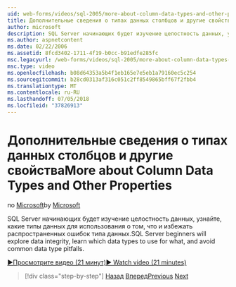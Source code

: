 ```yaml
---
uid: web-forms/videos/sql-2005/more-about-column-data-types-and-other-properties
title: Дополнительные сведения о типах данных столбцов и другие свойства | Документация Майкрософт
author: microsoft
description: SQL Server начинающих будет изучение целостность данных, узнайте, какие типы данных для использования о том, что и избежать распространенных ошибок типа данных.
ms.author: aspnetcontent
ms.date: 02/22/2006
ms.assetid: 8fcd3402-1711-4f19-b0cc-b91edfe285fc
msc.legacyurl: /web-forms/videos/sql-2005/more-about-column-data-types-and-other-properties
msc.type: video
ms.openlocfilehash: b08d64353a5b4f1eb165e7e5eb1a79160ec5c254
ms.sourcegitcommit: b28cd0313af316c051c2ff8549865bff67f2fbb4
ms.translationtype: MT
ms.contentlocale: ru-RU
ms.lasthandoff: 07/05/2018
ms.locfileid: "37826913"
---
```

<a name="more-about-column-data-types-and-other-properties"></a><span data-ttu-id="19bec-103">Дополнительные сведения о типах данных столбцов и другие свойства</span><span class="sxs-lookup"><span data-stu-id="19bec-103">More about Column Data Types and Other Properties</span></span>
====================
<span data-ttu-id="19bec-104">по [Microsoft](https://github.com/microsoft)</span><span class="sxs-lookup"><span data-stu-id="19bec-104">by [Microsoft](https://github.com/microsoft)</span></span>

<span data-ttu-id="19bec-105">SQL Server начинающих будет изучение целостность данных, узнайте, какие типы данных для использования о том, что и избежать распространенных ошибок типа данных.</span><span class="sxs-lookup"><span data-stu-id="19bec-105">SQL Server beginners will explore data integrity, learn which data types to use for what, and avoid common data type pitfalls.</span></span>

[<span data-ttu-id="19bec-106">&#9654;Просмотрите видео (21 минут)</span><span class="sxs-lookup"><span data-stu-id="19bec-106">&#9654; Watch video (21 minutes)</span></span>](https://channel9.msdn.com/Blogs/ASP-NET-Site-Videos/more-about-column-data-types-and-other-properties)

> [!div class="step-by-step"]
> <span data-ttu-id="19bec-107">[Назад](understanding-database-tables-and-records.md)
> [Вперед](designing-relational-database-tables.md)</span><span class="sxs-lookup"><span data-stu-id="19bec-107">[Previous](understanding-database-tables-and-records.md)
[Next](designing-relational-database-tables.md)</span></span>
